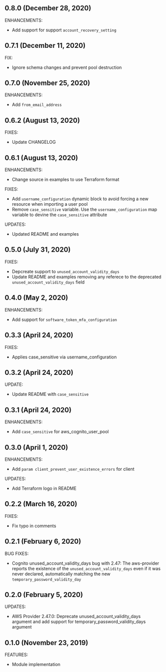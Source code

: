 ## 0.8.0  (December 28, 2020)

ENHANCEMENTS:

* Add support for support `account_recovery_setting`

## 0.7.1  (December 11, 2020)

FIX:

* Ignore schema changes and prevent pool destruction

## 0.7.0  (November 25, 2020)

ENHANCEMENTS:

* Add `from_email_address`

## 0.6.2  (August 13, 2020)

FIXES:

* Update CHANGELOG

## 0.6.1  (August 13, 2020)

ENHANCEMENTS:

* Change source in examples to use Terraform format

FIXES:

* Add `username_configuration` dynamic block to avoid forcing a new resource when importing a user pool
* Remove `case_sensitive` variable. Use the `username_configuration` map variable to devine the `case_sensitive` attribute

UPDATES:

* Updated README and examples

## 0.5.0  (July 31, 2020)

FIXES:

* Depcreate support to `unused_account_validity_days`
* Update README and examples removing any referece to the deprecated `unused_account_validity_days` field

## 0.4.0 (May 2, 2020)

ENHANCEMENTS:

* Add support for `software_token_mfa_configuration`

## 0.3.3  (April 24, 2020)

FIXES:

* Applies case_sensitive via username_configuration

## 0.3.2 (April 24, 2020)

UPDATE:

* Update README with `case_sensitive`

## 0.3.1 (April 24, 2020)

ENHANCEMENTS:

* Add `case_sensitive` for aws_cognito_user_pool

## 0.3.0 (April 1, 2020)

ENHANCEMENTS:

* Add `param client_prevent_user_existence_errors` for client

UPDATES:

* Add Terraform logo in README

## 0.2.2 (March 16, 2020)

FIXES:

* Fix typo in comments

## 0.2.1 (February 6, 2020)

BUG FIXES:

* Cognito unused_account_validity_days bug with 2.47:  The aws-provider reports the existence of the `unused_account_validity_days` even if it was never declared, automatically matching the new `temporary_password_validity_day`

## 0.2.0 (February 5, 2020)

UPDATES:

* AWS Provider 2.47.0: Deprecate unused_account_validity_days argument and add support for temporary_password_validity_days argument

## 0.1.0 (November 23, 2019)

FEATURES:

  * Module implementation
